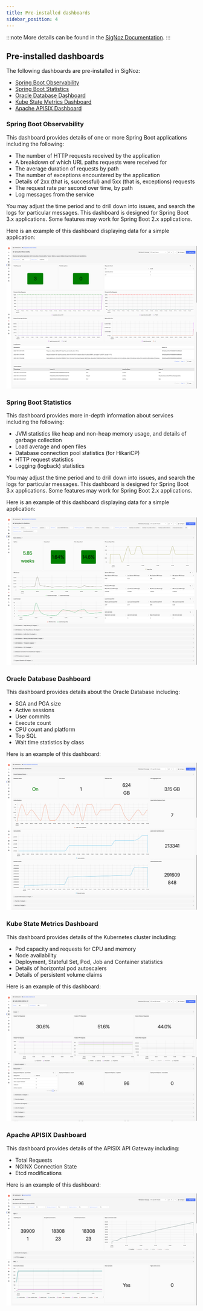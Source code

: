 ```yaml
---
title: Pre-installed dashboards
sidebar_position: 4
---
```

:::note
More details can be found in the [SigNoz Documentation](https://signoz.io/docs/introduction/).
:::

## Pre-installed dashboards

The following dashboards are pre-installed in SigNoz:

- [Spring Boot Observability](#spring-boot-observability)
- [Spring Boot Statistics](#spring-boot-statistics)
- [Oracle Database Dashboard](#oracle-database-dashboard)
- [Kube State Metrics Dashboard](#kube-state-metrics-dashboard)
- [Apache APISIX Dashboard](#apache-apisix-dashboard)

### Spring Boot Observability

This dashboard provides details of one or more Spring Boot applications including the following:

- The number of HTTP requests received by the application
- A breakdown of which URL paths requests were received for
- The average duration of requests by path
- The number of exceptions encountered by the application
- Details of 2xx (that is, successful) and 5xx (that is, exceptions) requests
- The request rate per second over time, by path
- Log messages from the service

You may adjust the time period and to drill down into issues, and search the logs for particular messages. This dashboard is designed for Spring Boot 3.x applications. Some features may work for Spring Boot 2.x applications.

Here is an example of this dashboard displaying data for a simple application:

![Spring Boot Observability Dashboard](images/spring-boot-observability-dashboard.png)

### Spring Boot Statistics

This dashboard provides more in-depth information about services including the following:

- JVM statistics like heap and non-heap memory usage, and details of garbage collection
- Load average and open files
- Database connection pool statistics (for HikariCP)
- HTTP request statistics
- Logging (logback) statistics

You may adjust the time period and to drill down into issues, and search the logs for particular messages. This dashboard is designed for Spring Boot 3.x applications. Some features may work for Spring Boot 2.x applications.

Here is an example of this dashboard displaying data for a simple application:

![Spring Boot Stats Dashboard](images/spring-boot-stats-dashboard.png)

### Oracle Database Dashboard

This dashboard provides details about the Oracle Database including:

- SGA and PGA size
- Active sessions
- User commits
- Execute count
- CPU count and platform
- Top SQL
- Wait time statistics by class

Here is an example of this dashboard:

![Oracle Database Dashboard](images/db-dashboard.png)

### Kube State Metrics Dashboard

This dashboard provides details of the Kubernetes cluster including:

- Pod capacity and requests for CPU and memory
- Node availability
- Deployment, Stateful Set, Pod, Job and Container statistics
- Details of horizontal pod autoscalers
- Details of persistent volume claims

Here is an example of this dashboard:

![Kube State Metrics Dashboard](images/kube-state-metrics-dashboard.png)

### Apache APISIX Dashboard

This dashboard provides details of the APISIX API Gateway including:

- Total Requests
- NGINX Connection State
- Etcd modifications

Here is an example of this dashboard:

![Apache APISIX Dashboard](images/apache-apisix-dashboard.png)
